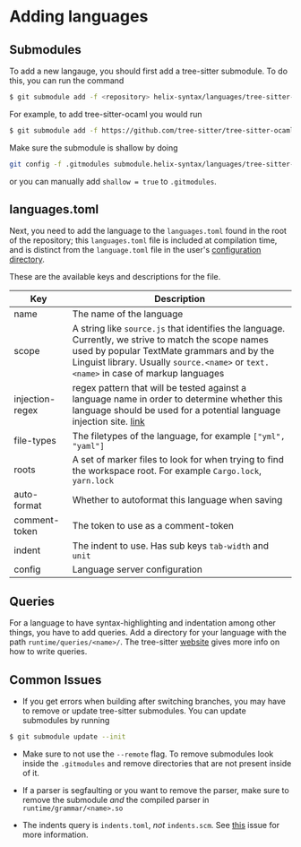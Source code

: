 # Adding languages

## Submodules

To add a new langauge, you should first add a tree-sitter submodule. To do this, you can run the command
```sh
$ git submodule add -f <repository> helix-syntax/languages/tree-sitter-<name>
```
For example, to add tree-sitter-ocaml you would run
```sh
$ git submodule add -f https://github.com/tree-sitter/tree-sitter-ocaml helix-syntax/languages/tree-sitter-ocaml
```
Make sure the submodule is shallow by doing
```sh
git config -f .gitmodules submodule.helix-syntax/languages/tree-sitter-<name>.shallow true
```

or you can manually add `shallow = true` to `.gitmodules`.

## languages.toml

Next, you need to add the language to the `languages.toml` found in the root of the repository; this `languages.toml` file is included at compilation time, and is distinct from the `language.toml` file in the user's [configuration directory](../configuration.md).

These are the available keys and descriptions for the file.

| Key           | Description                                                   |
| ----          | -----------                                                   |
| name          | The name of the language                                      |
| scope         | A string like `source.js` that identifies the language. Currently, we strive to match the scope names used by popular TextMate grammars and by the Linguist library. Usually `source.<name>` or `text.<name>` in case of markup languages |
| injection-regex | regex pattern that will be tested against a language name in order to determine whether this language should be used for a potential language injection site. [link](https://tree-sitter.github.io/tree-sitter/syntax-highlighting#language-injection) |
| file-types    | The filetypes of the language, for example `["yml", "yaml"]`  |
| roots         | A set of marker files to look for when trying to find the workspace root. For example `Cargo.lock`, `yarn.lock` |
| auto-format   | Whether to autoformat this language when saving               |
| comment-token | The token to use as a comment-token                           |
| indent        | The indent to use. Has sub keys `tab-width` and `unit`            |
| config        | Language server configuration                                 |

## Queries

For a language to have syntax-highlighting and indentation among other things, you have to add queries. Add a directory for your language with the path `runtime/queries/<name>/`. The tree-sitter [website](https://tree-sitter.github.io/tree-sitter/syntax-highlighting#queries) gives more info on how to write queries.

## Common Issues

- If you get errors when building after switching branches, you may have to remove or update tree-sitter submodules. You can update submodules by running
```sh
$ git submodule update --init
```
- Make sure to not use the `--remote` flag. To remove submodules look inside the `.gitmodules` and remove directories that are not present inside of it.

- If a parser is segfaulting or you want to remove the parser, make sure to remove the submodule *and* the compiled parser in `runtime/grammar/<name>.so`

- The indents query is `indents.toml`, *not* `indents.scm`. See [this](https://github.com/helix-editor/helix/issues/114) issue for more information.
